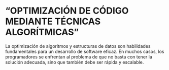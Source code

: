 # “OPTIMIZACIÓN DE CÓDIGO MEDIANTE TÉCNICAS ALGORÍTMICAS”

La optimización de algoritmos y estructuras de datos son habilidades fundamentales para un desarrollo de software eficaz. En muchos casos, los programadores se enfrentan al problema de que no basta con tener la solución adecuada, sino que también debe ser rápida y escalable. 